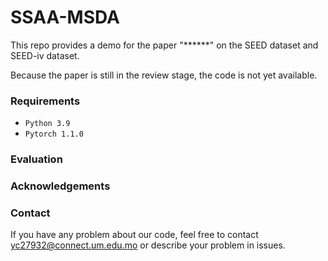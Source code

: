 # SSAA-MSDA
This repo provides a demo for the paper "******" on the SEED dataset and SEED-iv dataset.

Because the paper is still in the review stage, the code is not yet available.


### Requirements
* `Python 3.9`
* `Pytorch 1.1.0`

### Evaluation

### Acknowledgements

### Contact
If you have any problem about our code, feel free to contact yc27932@connect.um.edu.mo or describe your problem in issues.
